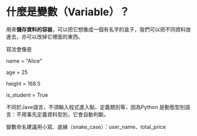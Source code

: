 #  什麼是變數（Variable）？
用來**儲存資料的容器**，可以把它想像成一個有名字的盒子，我們可以把不同資料放進去，亦可以改掉它裡面的東西。

寫法會像是

name = "Alice"

age = 25

height = 168.5

is_student = True

不同於Jave語言，不須輸入程式進入點、定義類別等，因為Python 是動態型別語言：不用事先定義資料型別，它會自動判斷。

變數命名建議用小寫、底線（snake_case）：user_name、total_price



